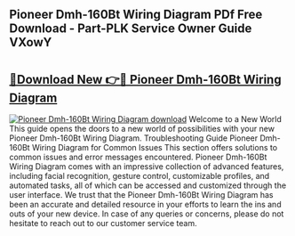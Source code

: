 ## Pioneer Dmh-160Bt Wiring Diagram PDf Free Download - Part-PLK Service Owner Guide VXowY

# <h2><a href="http://dftfz73.blite.top/?on=Pioneer+Dmh-160Bt+Wiring+Diagram">🔗Download New 👉🔴 Pioneer Dmh-160Bt Wiring Diagram</a></h2>

[![Pioneer Dmh-160Bt Wiring Diagram download](https://i.imgur.com/lujVjoI.png)](http://dftfz73.blite.top/?on=Pioneer+Dmh-160Bt+Wiring+Diagram)
Welcome to a New World This guide opens the doors to a new world of possibilities with your new Pioneer Dmh-160Bt Wiring Diagram. Troubleshooting Guide Pioneer Dmh-160Bt Wiring Diagram for Common Issues This section offers solutions to common issues and error messages encountered. Pioneer Dmh-160Bt Wiring Diagram comes with an impressive collection of advanced features, including facial recognition, gesture control, customizable profiles, and automated tasks, all of which can be accessed and customized through the user interface. We trust that the Pioneer Dmh-160Bt Wiring Diagram has been an accurate and detailed resource in your efforts to learn the ins and outs of your new device. In case of any queries or concerns, please do not hesitate to reach out to our customer service team.
